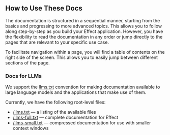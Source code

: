 ## How to Use These Docs

The documentation is structured in a sequential manner, starting from the basics and progressing to more advanced topics. This allows you to follow along step-by-step as you build your Effect application. However, you have the flexibility to read the documentation in any order or jump directly to the pages that are relevant to your specific use case.

To facilitate navigation within a page, you will find a table of contents on the right side of the screen. This allows you to easily jump between different sections of the page.

### Docs for LLMs

We support the [llms.txt](https://llmstxt.org/) convention for making documentation available to large language models and the applications that make use of them.

Currently, we have the following root-level files:

- [/llms.txt](https://effect.website/llms.txt) — a listing of the available files
- [/llms-full.txt](https://effect.website/llms-full.txt) — complete documentation for Effect
- [/llms-small.txt](https://effect.website/llms-small.txt) — compressed documentation for use with smaller context windows
